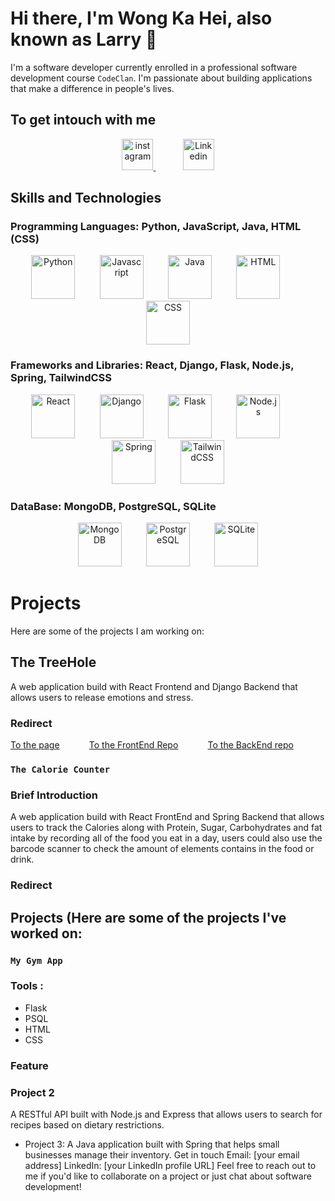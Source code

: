 # Hi there, I'm Wong Ka Hei, also known as Larry 👋
I'm a software developer currently enrolled in a professional software development course `CodeClan`. I'm passionate about building applications that make a difference in people's lives.

## To get intouch with me
<p align="center">
<a href="https://www.instagram.com/heiyeungyeung520/">
<img src="https://user-images.githubusercontent.com/108957679/221887694-b4e4f55f-3df7-45e3-a062-aaee5095e034.png" alt="instagram" width="50" height="50" />
</a>&nbsp;&nbsp;&nbsp;&nbsp;&nbsp;&nbsp;&nbsp;&nbsp;&nbsp;&nbsp;
<a href="https://www.linkedin.com/in/ka-hei-wong-429b66257/">
<img src="https://user-images.githubusercontent.com/108957679/221944597-b4a5923d-acdb-4dcb-8a89-d7c2b0ffb814.png" alt="Linkedin" width="50" height="50"/>
 </a>
 </p>

  
## Skills and Technologies
### Programming Languages: Python, JavaScript, Java, HTML (CSS)

<p align="center">
<img src="https://img.icons8.com/color/48/000000/python.png" alt="Python" width="70" height="70">&nbsp;&nbsp;&nbsp;&nbsp;&nbsp;&nbsp;&nbsp;&nbsp;&nbsp;&nbsp;<img src="https://user-images.githubusercontent.com/108957679/221861950-817a5628-a818-40fd-a2a4-58d361cc1b5a.png" alt=Javascript width="70" height="70">&nbsp;&nbsp;&nbsp;&nbsp;&nbsp;&nbsp;&nbsp;&nbsp;&nbsp;&nbsp;<img src="https://user-images.githubusercontent.com/108957679/221865391-3c5aad3e-7aef-4459-8c51-48655d28c4ca.png" alt="Java" width="70" height="70">&nbsp;&nbsp;&nbsp;&nbsp;&nbsp;&nbsp;&nbsp;&nbsp;&nbsp;&nbsp;<img src="https://user-images.githubusercontent.com/108957679/221871096-ef04d1ee-fc3a-46da-ad20-0385dab38988.png" alt="HTML" width="70" height="70">&nbsp;&nbsp;&nbsp;&nbsp;&nbsp;&nbsp;&nbsp;&nbsp;&nbsp;&nbsp;<img src="https://user-images.githubusercontent.com/108957679/221871403-bbd00d6e-d4b1-4798-917a-c8963b3bc316.png" alt="CSS" width="70" height="70"> </p>

### Frameworks and Libraries: React, Django, Flask, Node.js, Spring, TailwindCSS
<p align="center">
<img src="https://user-images.githubusercontent.com/108957679/221864708-b48e978b-148d-4d1f-a315-d8df9ac24d7a.png" alt="React" width="70" height="70">&nbsp;&nbsp;&nbsp;&nbsp;&nbsp;&nbsp;&nbsp;&nbsp;&nbsp;&nbsp;<img src="https://user-images.githubusercontent.com/108957679/221864451-0cae0932-4ab4-4860-87fc-90c039a7ac97.png" alt="Django" width="70" height="70">&nbsp;&nbsp;&nbsp;&nbsp;&nbsp;&nbsp;&nbsp;&nbsp;&nbsp;&nbsp;<img src="https://user-images.githubusercontent.com/108957679/221864279-fa907251-bad8-465a-b682-537dc92940dc.png" alt="Flask" width="70" height="70">&nbsp;&nbsp;&nbsp;&nbsp;&nbsp;&nbsp;&nbsp;&nbsp;&nbsp;&nbsp;<img src="https://user-images.githubusercontent.com/108957679/221865160-9ac91128-a0f0-4b64-ace9-d5b6fcff1f9a.png" alt="Node.js" width="70" height="70">&nbsp;&nbsp;&nbsp;&nbsp;&nbsp;&nbsp;&nbsp;&nbsp;&nbsp;&nbsp;<img src="https://user-images.githubusercontent.com/108957679/221865651-73fb0931-6ea6-4ca6-bb6c-22db0bfaa40c.png" alt="Spring" width="70" height="70">&nbsp;&nbsp;&nbsp;&nbsp;&nbsp;&nbsp;&nbsp;&nbsp;&nbsp;&nbsp;<img src="https://user-images.githubusercontent.com/108957679/221945727-87baaae8-c3ff-4cb4-adab-064d464ec39b.png" alt="TailwindCSS" width="70" height="70">
</p>

### DataBase: MongoDB, PostgreSQL, SQLite

<p align="center">
<img src="https://user-images.githubusercontent.com/108957679/221865912-ec4de733-7049-4e94-874a-d1f2e3e5bcf7.png" alt="MongoDB" width="70" heigh="70">&nbsp;&nbsp;&nbsp;&nbsp;&nbsp;&nbsp;&nbsp;&nbsp;&nbsp;&nbsp;<img src="https://user-images.githubusercontent.com/108957679/221866158-23f3ad92-d23b-436f-b6a9-9894816f0d14.png" alt="PostgreSQL" width="70" height="70">&nbsp;&nbsp;&nbsp;&nbsp;&nbsp;&nbsp;&nbsp;&nbsp;&nbsp;&nbsp;<img src="https://user-images.githubusercontent.com/108957679/221887379-53d0f887-a97e-4366-9e33-92fe75bba61c.png" alt="SQLite" width="70" height="70"></p>






# Projects

Here are some of the projects I am working on:

## The TreeHole

A web application build with React Frontend and Django Backend that allows users to release emotions and stress. 

### Redirect
<a href="https://larrywongkahei.github.io/TheTreeHole/">To the page</a>&nbsp;&nbsp;&nbsp;&nbsp;&nbsp;&nbsp;&nbsp;&nbsp;&nbsp;&nbsp;&nbsp;&nbsp;<a href="https://github.com/larrywongkahei/TheTreeHole">To the FrontEnd Repo</a>&nbsp;&nbsp;&nbsp;&nbsp;&nbsp;&nbsp;&nbsp;&nbsp;&nbsp;&nbsp;&nbsp;&nbsp;<a href="https://github.com/larrywongkahei/TheTreeHoleBackend">To the BackEnd repo</a>

### `The Calorie Counter`

### Brief Introduction

A web application build with React FrontEnd and Spring Backend that allows users to track the Calories along with Protein, Sugar, Carbohydrates and fat intake by recording all of the food you eat in a day, users could also use the barcode scanner to check the amount of elements contains in the food or drink.

### Redirect

## Projects (Here are some of the projects I've worked on:

### `My Gym App`
### Tools :
* Flask
* PSQL
* HTML
* CSS

### Feature

### Project 2
A RESTful API built with Node.js and Express that allows users to search for recipes based on dietary restrictions.
* Project 3: A Java application built with Spring that helps small businesses manage their inventory.
Get in touch
Email: [your email address]
LinkedIn: [your LinkedIn profile URL]
Feel free to reach out to me if you'd like to collaborate on a project or just chat about software development!
<!--
**larrywongkahei/larrywongkahei** is a ✨ _special_ ✨ repository because its `README.md` (this file) appears on your GitHub profile.

Here are some ideas to get you started:

- 🔭 I’m currently working on ...
- 🌱 I’m currently learning ...
- 👯 I’m looking to collaborate on ...
- 🤔 I’m looking for help with ...
- 💬 Ask me about ...
- 📫 How to reach me: ...
- 😄 Pronouns: ...
- ⚡ Fun fact: ...
-->
